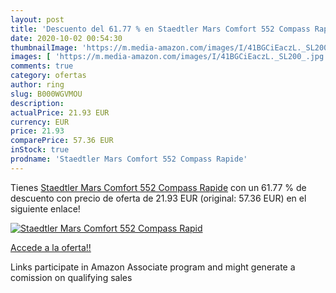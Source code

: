 ```yaml
---
layout: post
title: 'Descuento del 61.77 % en Staedtler Mars Comfort 552 Compass Rapid'
date: 2020-10-02 00:54:30
thumbnailImage: 'https://m.media-amazon.com/images/I/41BGCiEaczL._SL200_.jpg'
images: [ 'https://m.media-amazon.com/images/I/41BGCiEaczL._SL200_.jpg' ]
comments: true
category: ofertas
author: ring
slug: B000WGVMOU
description:
actualPrice: 21.93 EUR
currency: EUR
price: 21.93
comparePrice: 57.36 EUR
inStock: true
prodname: 'Staedtler Mars Comfort 552 Compass Rapide'
---
```


Tienes [Staedtler Mars Comfort 552 Compass Rapide](https://www.amazon.fr/dp/B000WGVMOU/?tag=tolees0d-21) con un 61.77 % de descuento con precio de oferta de 21.93 EUR (original: 57.36 EUR) en el siguiente enlace!

[![Staedtler Mars Comfort 552 Compass Rapid](https://m.media-amazon.com/images/I/41BGCiEaczL._SL200_.jpg)](https://www.amazon.fr/dp/B000WGVMOU/?tag=tolees0d-21)

[Accede a la oferta!!](https://www.amazon.fr/dp/B000WGVMOU/?tag=tolees0d-21)

Links participate in Amazon Associate program and might generate a comission on qualifying sales


